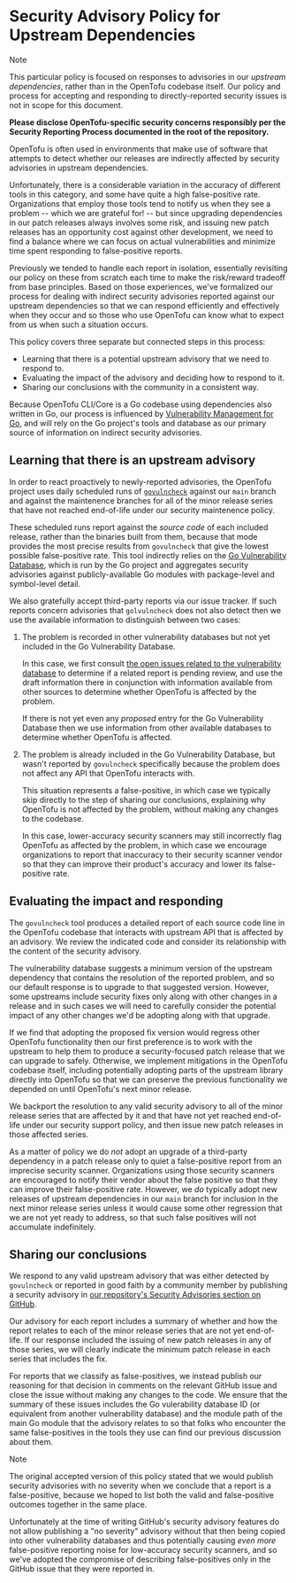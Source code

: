 # Security Advisory Policy for Upstream Dependencies

> [!NOTE]
>
> This particular policy is focused on responses to advisories in our _upstream dependencies_, rather than in the OpenTofu codebase itself. Our policy and process for accepting and responding to directly-reported security issues is not in scope for this document.
>
> **Please disclose OpenTofu-specific security concerns responsibly per the Security Reporting Process documented in the root of the repository.**

OpenTofu is often used in environments that make use of software that attempts to detect whether our releases are indirectly affected by security advisories in upstream dependencies.

Unfortunately, there is a considerable variation in the accuracy of different tools in this category, and some have quite a high false-positive rate. Organizations that employ those tools tend to notify us when they see a problem -- which we are grateful for! -- but since upgrading dependencies in our patch releases always involves some risk, and issuing new patch releases has an opportunity cost against other development, we need to find a balance where we can focus on actual vulnerabilities and minimize time spent responding to false-positive reports.

Previously we tended to handle each report in isolation, essentially revisiting our policy on these from scratch each time to make the risk/reward tradeoff from base principles. Based on those experiences, we've formalized our process for dealing with indirect security advisories reported against our upstream dependencies so that we can respond efficiently and effectively when they occur and so those who use OpenTofu can know what to expect from us when such a situation occurs.

This policy covers three separate but connected steps in this process:

- Learning that there is a potential upstream advisory that we need to respond to.
- Evaluating the impact of the advisory and deciding how to respond to it.
- Sharing our conclusions with the community in a consistent way.

Because OpenTofu CLI/Core is a Go codebase using dependencies also written in Go, our process is influenced by [Vulnerability Management for Go](https://go.dev/blog/vuln), and will rely on the Go project's tools and database as our primary source of information on indirect security advisories.

## Learning that there is an upstream advisory

In order to react proactively to newly-reported advisories, the OpenTofu project uses daily scheduled runs of [`govulncheck`](https://pkg.go.dev/golang.org/x/vuln/cmd/govulncheck) against our `main` branch and against the maintenence branches for all of the minor release series that have not reached end-of-life under our security maintenence policy.

These scheduled runs report against the _source code_ of each included release, rather than the binaries built from them, because that mode provides the most precise results from `govulncheck` that give the lowest possible false-positive rate. This tool indirectly relies on the [Go Vulnerability Database](https://go.dev/doc/security/vuln/database), which is run by the Go project and aggregates security advisories against publicly-available Go modules with package-level and symbol-level detail.

We also gratefully accept third-party reports via our issue tracker. If such reports concern advisories that `golvulncheck` does not also detect then we use the available information to distinguish between two cases:

1. The problem is recorded in other vulnerability databases but not yet included in the Go Vulnerability Database.

    In this case, we first consult [the open issues related to the vulnerability database](https://github.com/golang/vulndb/issues) to determine if a related report is pending review, and use the draft information there in conjunction with information available from other sources to determine whether OpenTofu is affected by the problem.

    If there is not yet even any _proposed_ entry for the Go Vulnerability Database then we use information from other available databases to determine whether OpenTofu is affected.

2. The problem is already included in the Go Vulnerability Database, but wasn't reported by `govulncheck` specifically because the problem does not affect any API that OpenTofu interacts with.

    This situation represents a false-positive, in which case we typically skip directly to the step of sharing our conclusions, explaining why OpenTofu is not affected by the problem, without making any changes to the codebase.

    In this case, lower-accuracy security scanners may still incorrectly flag OpenTofu as affected by the problem, in which case we encourage organizations to report that inaccuracy to their security scanner vendor so that they can improve their product's accuracy and lower its false-positive rate.

## Evaluating the impact and responding

The `govulncheck` tool produces a detailed report of each source code line in the OpenTofu codebase that interacts with upstream API that is affected by an advisory. We review the indicated code and consider its relationship with the content of the security advisory.

The vulnerability database suggests a minimum version of the upstream dependency that contains the resolution of the reported problem, and so our default response is to upgrade to that suggested version. However, some upstreams include security fixes only along with other changes in a release and in such cases we will need to carefully consider the potential impact of any other changes we'd be adopting along with that upgrade.

If we find that adopting the proposed fix version would regress other OpenTofu functionality then our first preference is to work with the upstream to help them to produce a security-focused patch release that we can upgrade to safely. Otherwise, we implement mitigations in the OpenTofu codebase itself, including potentially adopting parts of the upstream library directly into OpenTofu so that we can preserve the previous functionality we depended on until OpenTofu's next minor release.

We backport the resolution to any valid security advisory to all of the minor release series that are affected by it and that have not yet reached end-of-life under our security support policy, and then issue new patch releases in those affected series.

As a matter of policy we do _not_ adopt an upgrade of a third-party dependency in a patch release only to quiet a false-positive report from an imprecise security scanner. Organizations using those security scanners are encouraged to notify their vendor about the false positive so that they can improve their false-positive rate. However, we _do_ typically adopt new releases of upstream dependencies in our `main` branch for inclusion in the next minor release series unless it would cause some other regression that we are not yet ready to address, so that such false positives will not accumulate indefinitely.

## Sharing our conclusions

We respond to any valid upstream advisory that was either detected by `govulncheck` or reported in good faith by a community member by publishing a security advisory in [our repository's Security Advisories section on GitHub](https://github.com/opentofu/opentofu/security/advisories).

Our advisory for each report includes a summary of whether and how the report relates to each of the minor release series that are not yet end-of-life. If our response included the issuing of new patch releases in any of those series, we will clearly indicate the minimum patch release in each series that includes the fix.

For reports that we classify as false-positives, we instead publish our reasoning for that decision in comments on the relevant GitHub issue and close the issue without making any changes to the code. We ensure that the summary of these issues includes the Go vulerability database ID (or equivalent from another vulnerability database) and the module path of the main Go module that the advisory relates to so that folks who encounter the same false-positives in the tools they use can find our previous discussion about them.

> [!NOTE]
>
> The original accepted version of this policy stated that we would publish security advisories with no severity when we conclude that a report is a false-positive, because we hoped to list both the valid and false-positive outcomes together in the same place.
>
> Unfortunately at the time of writing GitHub's security advisory features do not allow publishing a "no severity" advisory without that then being copied into other vulnerability databases and thus potentially causing _even more_ false-positive reporting noise for low-accuracy security scanners, and so we've adopted the compromise of describing false-positives only in the GitHub issue that they were reported in.
